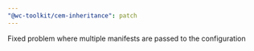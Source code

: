 ```yaml
---
"@wc-toolkit/cem-inheritance": patch
---
```


Fixed problem where multiple manifests are passed to the configuration
